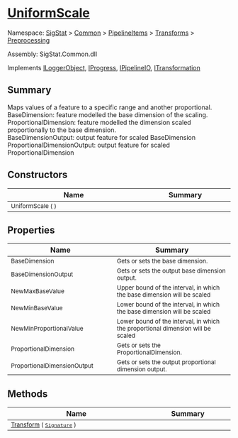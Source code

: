 # [UniformScale](./UniformScale.md)

Namespace: [SigStat]() > [Common](./../../../README.md) > [PipelineItems]() > [Transforms]() > [Preprocessing](./README.md)

Assembly: SigStat.Common.dll

Implements [ILoggerObject](./../../../ILoggerObject.md), [IProgress](./../../../Helpers/IProgress.md), [IPipelineIO](./../../../Pipeline/IPipelineIO.md), [ITransformation](./../../../ITransformation.md)

## Summary
Maps values of a feature to a specific range and another proportional.  <br>BaseDimension: feature modelled the base dimension of the scaling. <br>ProportionalDimension: feature modelled the dimension scaled proportionally to the base dimension. <br>BaseDimensionOutput: output feature for scaled BaseDimension<br>ProportionalDimensionOutput: output feature for scaled ProportionalDimension

## Constructors

| Name | Summary | 
| --- | --- | 
| <sub>UniformScale (  )</sub><img width=200/>| <sub></sub><img width=200/>| <br>


## Properties

| Name | Summary | 
| --- | --- | 
| <sub>BaseDimension</sub><img width=200/>| <sub>Gets or sets the base dimension.</sub><img width=200/>| <br>
| <sub>BaseDimensionOutput</sub><img width=200/>| <sub>Gets or sets the output base dimension output.</sub><img width=200/>| <br>
| <sub>NewMaxBaseValue</sub><img width=200/>| <sub>Upper bound of the interval, in which the base dimension will be scaled</sub><img width=200/>| <br>
| <sub>NewMinBaseValue</sub><img width=200/>| <sub>Lower bound of the interval, in which the base dimension will be scaled</sub><img width=200/>| <br>
| <sub>NewMinProportionalValue</sub><img width=200/>| <sub>Lower bound of the interval, in which the proportional dimension will be scaled</sub><img width=200/>| <br>
| <sub>ProportionalDimension</sub><img width=200/>| <sub>Gets or sets the ProportionalDimension.</sub><img width=200/>| <br>
| <sub>ProportionalDimensionOutput</sub><img width=200/>| <sub>Gets or sets the output proportional dimension output.</sub><img width=200/>| <br>


## Methods

| Name | Summary | 
| --- | --- | 
| <sub>[Transform](./Methods/UniformScale-100663843.md) ( [`Signature`](./../../../Signature.md) )</sub><img width=200/>| <sub></sub><img width=200/>| <br>


